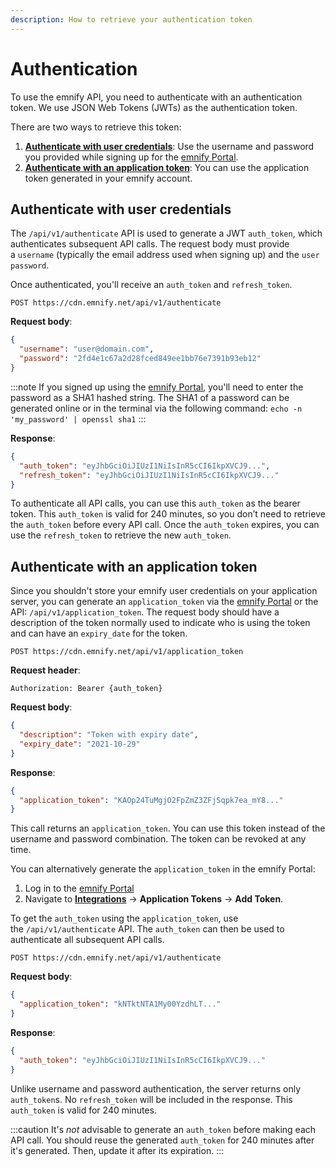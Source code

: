 ```yaml
---
description: How to retrieve your authentication token 
---
```


# Authentication

To use the emnify API, you need to authenticate with an authentication token.
We use JSON Web Tokens (JWTs) as the authentication token.

There are two ways to retrieve this token:

1. [**Authenticate with user credentials**](#authenticate-with-user-credentials): Use the username and password you provided while signing up for the [emnify Portal](https://portal.emnify.com/user-settings).
1. [**Authenticate with an application token**](#authenticate-with-an-application-token): You can use the application token generated in your emnify account.

## Authenticate with user credentials

The `/api/v1/authenticate` API is used to generate a JWT `auth_token`, which authenticates subsequent API calls.
The request body must provide a `username` (typically the email address used when signing up) and the `user password`. 

Once authenticated, you'll receive an `auth_token` and `refresh_token`.

```
POST https://cdn.emnify.net/api/v1/authenticate
```

**Request body**:

```json
{
  "username": "user@domain.com",
  "password": "2fd4e1c67a2d28fced849ee1bb76e7391b93eb12"
}
```

:::note
If you signed up using the [emnify Portal](https://portal.emnify.com/), you'll need to enter the password as a SHA1 hashed string.
The SHA1 of a password can be generated online or in the terminal via the following command: `echo -n 'my_password' | openssl sha1`
:::

**Response**:

```json
{
  "auth_token": "eyJhbGciOiJIUzI1NiIsInR5cCI6IkpXVCJ9...",
  "refresh_token": "eyJhbGciOiJIUzI1NiIsInR5cCI6IkpXVCJ9..."
}
```

To authenticate all API calls, you can use this `auth_token` as the bearer token.
This `auth_token` is valid for 240 minutes, so you don’t need to retrieve the `auth_token` before every API call.
Once the `auth_token` expires, you can use the `refresh_token` to retrieve the new `auth_token`.

## Authenticate with an application token

Since you shouldn't store your emnify user credentials on your application server, you can generate an `application_token` via the [emnify Portal](https://portal.emnify.com/integrations) or the API: `/api/v1/application_token`.
The request body should have a description of the token normally used to indicate who is using the token and can have an `expiry_date` for the token.

```
POST https://cdn.emnify.net/api/v1/application_token
```

**Request header**:

```
Authorization: Bearer {auth_token}
```

**Request body**:

```json
{
  "description": "Token with expiry date",
  "expiry_date": "2021-10-29"
}
```

**Response**:

```json
{
  "application_token": "KAOp24TuMgjO2FpZmZ3ZFjSqpk7ea_mY8..."
}
```

This call returns an `application_token`. 
You can use this token instead of the username and password combination. 
The token can be revoked at any time.

You can alternatively generate the `application_token` in the emnify Portal:

1. Log in to the [emnify Portal](https://portal.emnify.com/sign)
1. Navigate to [**Integrations**](https://portal.emnify.com/integrations) → **Application Tokens** → **Add Token**.

<!-- TODO: Recreate generate_app_token.png (generate application token) -->

To get the `auth_token` using the `application_token`, use the `/api/v1/authenticate` API. 
The `auth_token` can then be used to authenticate all subsequent API calls.

```
POST https://cdn.emnify.net/api/v1/authenticate
```

**Request body**:

```json
{
  "application_token": "kNTktNTA1My00YzdhLT..."
}
```

**Response**:

```json
{
  "auth_token": "eyJhbGciOiJIUzI1NiIsInR5cCI6IkpXVCJ9..."
}
```

Unlike username and password authentication,  the server returns only `auth_token`s. 
No `refresh_token` will be included in the response.
This `auth_token` is valid for 240 minutes.

:::caution
It's *not* advisable to generate an `auth_token` before making each API call.
You should reuse the generated `auth_token` for 240 minutes after it's generated. 
Then, update it after its expiration.
:::
